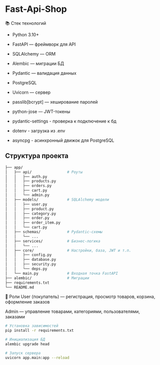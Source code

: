 # Fast-Api-Shop

📚 Стек технологий
- Python 3.10+

- FastAPI — фреймворк для API

- SQLAlchemy — ORM

- Alembic — миграции БД

- Pydantic — валидация данных

- PostgreSQL

- Uvicorn — сервер

- passlib[bcrypt] — хеширование паролей

- python-jose — JWT-токены

- pydantic-settings - проверка к подключение к бд

- dotenv - загрузка из .env

- asyncpg - асинхронный движок для PostgreSQL


## Cтруктура проекта

```bash
├── app/
│   ├── api/                # Роуты
│   │   ├── auth.py
│   │   ├── products.py
│   │   ├── orders.py
│   │   ├── cart.py
│   │   └── admin.py
│   ├── models/             # SQLAlchemy модели
│   │   ├── user.py
│   │   ├── product.py
│   │   ├── category.py
│   │   ├── order.py
│   │   ├── order_item.py
│   │   └── cart.py
│   ├── schemas/            # Pydantic-схемы
│   │   └── ...
│   ├── services/           # Бизнес-логика
│   │   └── ...
│   ├── core/               # Настройки, база, JWT и т.п.
│   │   ├── config.py
│   │   ├── database.py
│   │   ├── security.py
│   │   └── deps.py
│   └── main.py             # Входная точка FastAPI
├── alembic/                # Миграции
├── requirements.txt
└── README.md

```
👥 Роли
User (покупатель) — регистрация, просмотр товаров, корзина, оформление заказов

Admin — управление товарами, категориями, пользователями, заказами






```bash
# Установка зависимостей
pip install -r requirements.txt

# Инициализация БД
alembic upgrade head

# Запуск сервера
uvicorn app.main:app --reload
```
